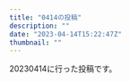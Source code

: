 ```yaml
---
title: "0414の投稿"
description: ""
date: "2023-04-14T15:22:47Z"
thumbnail: ""
---
```

20230414に行った投稿です。
<!--more-->
